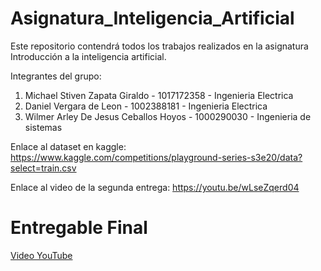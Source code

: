 # Asignatura_Inteligencia_Artificial
Este repositorio contendrá todos los trabajos realizados en la asignatura Introducción a la inteligencia artificial.

Integrantes del grupo:
  1. Michael Stiven Zapata Giraldo - 1017172358 - Ingenieria Electrica
  2. Daniel Vergara de Leon - 1002388181 - Ingenieria Electrica
  3. Wilmer Arley De Jesus Ceballos Hoyos - 1000290030 - Ingenieria de sistemas

Enlace al dataset en kaggle:
  https://www.kaggle.com/competitions/playground-series-s3e20/data?select=train.csv

Enlace al video de la segunda entrega:
https://youtu.be/wLseZqerd04

# Entregable Final

[Video YouTube](https://youtu.be/A_3O4zVupwM)


